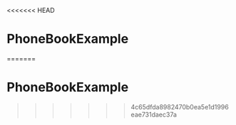 <<<<<<< HEAD
# PhoneBookExample
=======
# PhoneBookExample
>>>>>>> 4c65dfda8982470b0ea5e1d1996eae731daec37a
